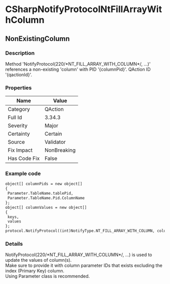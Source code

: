 ﻿---  
uid: Validator_3_34_3  
---

# CSharpNotifyProtocolNtFillArrayWithColumn

## NonExistingColumn

### Description

Method 'NotifyProtocol(220\/\*NT\_FILL\_ARRAY\_WITH\_COLUMN\*\/, ...)' references a non\-existing 'column' with PID '{columnPid}'. QAction ID '{qactionId}'.

### Properties

| Name         | Value       |
| ------------ | ----------- |
| Category     | QAction     |
| Full Id      | 3.34.3      |
| Severity     | Major       |
| Certainty    | Certain     |
| Source       | Validator   |
| Fix Impact   | NonBreaking |
| Has Code Fix | False       |

### Example code

```xml
object[] columnPids = new object[]
{
 Parameter.TableName.tablePid,
 Parameter.TableName.Pid.ColumnName
};
object[] columnValues = new object[]
{
 keys,
 values
};
protocol.NotifyProtocol((int)NotifyType.NT_FILL_ARRAY_WITH_COLUMN, columnPids, columnValues);
```

### Details

NotifyProtocol(220\/\*NT\_FILL\_ARRAY\_WITH\_COLUMN\*\/, ...) is used to update the values of column(s).  
Make sure to provide it with column parameter IDs that exists excluding the index (Primary Key) column.  
Using Parameter class is recommended.
